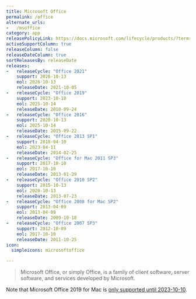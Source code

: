 ```yaml
---
title: Microsoft Office
permalink: /office
alternate_urls:
-   /msoffice
category: app
releasePolicyLink: https://docs.microsoft.com/lifecycle/products/?terms=Office
activeSupportColumn: true
releaseColumn: false
releaseDateColumn: true
sortReleasesBy: releaseDate
releases:
-   releaseCycle: "Office 2021"
    support: 2026-10-13
    eol: 2026-10-13
    releaseDate: 2021-10-05
-   releaseCycle: "Office 2019"
    support: 2023-10-10
    eol: 2025-10-14
    releaseDate: 2018-09-24
-   releaseCycle: "Office 2016"
    support: 2020-10-13
    eol: 2025-10-14
    releaseDate: 2015-09-22
-   releaseCycle: "Office 2013 SP1"
    support: 2018-04-10
    eol: 2023-04-11
    releaseDate: 2014-02-25
-   releaseCycle: "Office for Mac 2011 SP3"
    support: 2017-10-10
    eol: 2017-10-10
    releaseDate: 2013-01-29
-   releaseCycle: "Office 2010 SP2"
    support: 2015-10-13
    eol: 2020-10-13
    releaseDate: 2013-07-23
-   releaseCycle: "Office 2008 for Mac SP2"
    support: 2013-04-09
    eol: 2013-04-09
    releaseDate: 2009-10-18
-   releaseCycle: "Office 2007 SP3"
    support: 2012-10-09
    eol: 2017-10-10
    releaseDate: 2011-10-25
icon:
  simpleicons: microsoftoffice

---
```


> Microsoft Office, or simply Office, is a family of client software, server software, and services developed by Microsoft.

Note that Microsoft Office 2019 for Mac is [only supported until 2023-10-10](https://docs.microsoft.com/lifecycle/products/microsoft-office-2019-for-mac).
